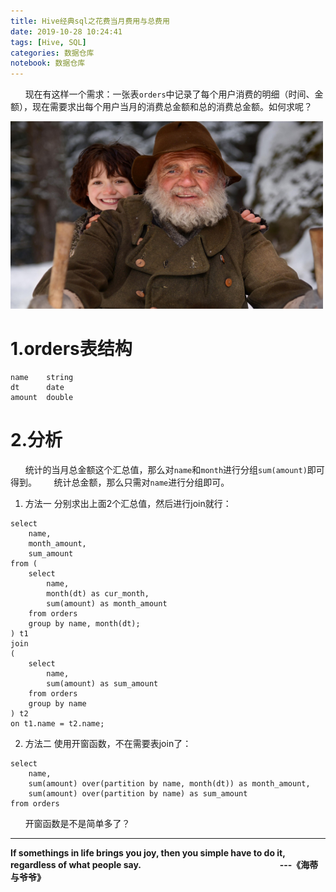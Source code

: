 ```yaml
---
title: Hive经典sql之花费当月费用与总费用
date: 2019-10-28 10:24:41
tags: [Hive, SQL]
categories: 数据仓库
notebook: 数据仓库
---
```


&nbsp;&nbsp;&nbsp;&nbsp;&nbsp;&nbsp;现在有这样一个需求：一张表`orders`中记录了每个用户消费的明细（时间、金额），现在需要求出每个用户当月的消费总金额和总的消费总金额。如何求呢？

<img src="Hive经典sql之花费当月费用与总费用/hidi_and_grandpa.jpeg" width="500" height="300"/>

<!-- more -->

# 1.orders表结构
```
name    string
dt      date
amount  double
```

# 2.分析
&nbsp;&nbsp;&nbsp;&nbsp;&nbsp;&nbsp;统计的当月总金额这个汇总值，那么对`name`和`month`进行分组`sum(amount)`即可得到。
&nbsp;&nbsp;&nbsp;&nbsp;&nbsp;&nbsp;统计总金额，那么只需对`name`进行分组即可。
1. 方法一
分别求出上面2个汇总值，然后进行join就行：
```
select
    name,
    month_amount,
    sum_amount
from (
    select
        name,
        month(dt) as cur_month,
        sum(amount) as month_amount
    from orders
    group by name, month(dt);
) t1
join
(
    select
        name,
        sum(amount) as sum_amount
    from orders
    group by name
) t2
on t1.name = t2.name;
```

2. 方法二
使用开窗函数，不在需要表join了：
```
select
    name,
    sum(amount) over(partition by name, month(dt)) as month_amount,
    sum(amount) over(partition by name) as sum_amount
from orders
```

&nbsp;&nbsp;&nbsp;&nbsp;&nbsp;&nbsp;开窗函数是不是简单多了？

- - -
<b>If somethings in life brings you joy, then you simple have to do it, regardless of what people say.
&nbsp;&nbsp;&nbsp;&nbsp;&nbsp;&nbsp;&nbsp;&nbsp;&nbsp;&nbsp;&nbsp;&nbsp;&nbsp;&nbsp;&nbsp;&nbsp;&nbsp;&nbsp;&nbsp;&nbsp;&nbsp;&nbsp;&nbsp;&nbsp;&nbsp;&nbsp;&nbsp;&nbsp;&nbsp;&nbsp;&nbsp;&nbsp;&nbsp;&nbsp;&nbsp;&nbsp;&nbsp;&nbsp;&nbsp;&nbsp;&nbsp;&nbsp;&nbsp;&nbsp;&nbsp;&nbsp;&nbsp;&nbsp;&nbsp;&nbsp;&nbsp;&nbsp;&nbsp;&nbsp;&nbsp;&nbsp;&nbsp;&nbsp;&nbsp;&nbsp;&nbsp;&nbsp;&nbsp;&nbsp;&nbsp;&nbsp;---《海蒂与爷爷》</b>